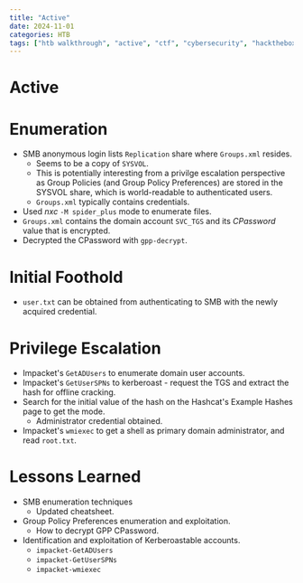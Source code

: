 ```yaml
---
title: "Active"
date: 2024-11-01
categories: HTB
tags: ["htb walkthrough", "active", "ctf", "cybersecurity", "hackthebox", "htb writeup", "penetration testing", "writeup", "htb"]
---
```


# Active

# Enumeration
- SMB anonymous login lists `Replication` share where `Groups.xml` resides. 
	- Seems to be a copy of `SYSVOL`. 
	- This is potentially interesting from a privilge escalation perspective as Group Policies (and Group Policy Preferences) are stored in the SYSVOL share, which is world-readable to authenticated users.
	- `Groups.xml` typically contains credentials.
- Used _nxc_ `-M spider_plus` mode to enumerate files. 
- `Groups.xml` contains the domain account `SVC_TGS` and its _CPassword_ value that is encrypted.
- Decrypted the CPassword with `gpp-decrypt`.

# Initial Foothold
- `user.txt` can be obtained from authenticating to SMB with the newly acquired credential.
# Privilege Escalation 
- Impacket's `GetADUsers` to enumerate domain user accounts. 
- Impacket's `GetUserSPNs` to kerberoast - request the TGS and extract the hash for offline cracking. 
- Search for the initial value of the hash on the Hashcat's Example Hashes page to get the mode. 
	- Administrator credential obtained.
- Impacket's `wmiexec` to get a shell as primary domain administrator, and read `root.txt`.

# Lessons Learned
- SMB enumeration techniques
	- Updated cheatsheet. 
- Group Policy Preferences enumeration and exploitation.
	- How to decrypt GPP CPassword.
- Identification and exploitation of Kerberoastable accounts.
	- `impacket-GetADUsers`
	- `impacket-GetUserSPNs`
	- `impacket-wmiexec`

